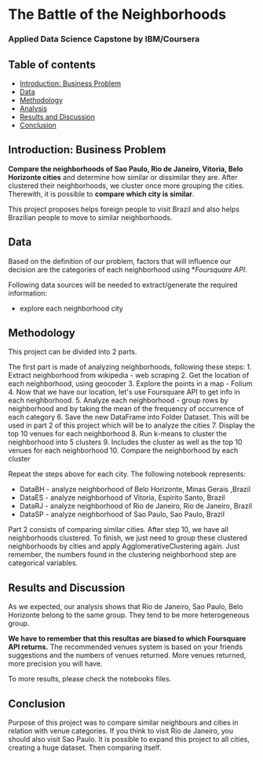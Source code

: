 # The Battle of the Neighborhoods
### Applied Data Science Capstone by IBM/Coursera

## Table of contents
* [Introduction: Business Problem](#introduction)
* [Data](#data)
* [Methodology](#methodology)
* [Analysis](#analysis)
* [Results and Discussion](#results)
* [Conclusion](#conclusion)


## Introduction: Business Problem <a name="introduction"></a>

**Compare the neighborhoods of Sao Paulo, Rio de Janeiro, Vitoria, Belo Horizonte cities** and determine how similar or dissimilar they are. After clustered their neighborhoods, we cluster once more grouping the cities. Therewith, it is possible to **compare which city is similar**. 

This project proposes helps foreign people to visit Brazil and also helps Brazilian people to move to similar neighborhoods.


## Data <a name="data"></a>

Based on the definition of our problem, factors that will influence our decision are the categories of each neighborhood using **Foursquare API*.

Following data sources will be needed to extract/generate the required information:
* explore each neighborhood city

## Methodology <a name="methodology"></a>

This project can be divided into 2 parts.

The first part is made of analyzing neighborhoods, following these steps:
    1. Extract neighborhood from wikipedia - web scraping
    2. Get the location of each neighborhood, using geocoder
    3. Explore the points in a map - Folium
    4. Now that we have our location, let's use Foursquare API to get info in each neighborhood.
    5. Analyze each neighborhood - group rows by neighborhood and by taking the mean of the frequency of occurrence of each category
    6. Save the new DataFrame into Folder Dataset. This will be used in part 2 of this project which will be to analyze the cities
    7. Display the top 10 venues for each neighborhood
    8. Run k-means to cluster the neighborhood into 5 clusters
    9. Includes the cluster as well as the top 10 venues for each neighborhood
    10. Compare the neighborhood by each cluster


Repeat the steps above for each city. The following notebook represents:
* DataBH - analyze neighborhood of Belo Horizonte, Minas Gerais ,Brazil
* DataES - analyze neighborhood of Vitoria, Espirito Santo, Brazil
* DataRJ - analyze neighborhood of Rio de Janeiro, Rio de Janeiro, Brazil
* DataSP - analyze neighborhood of Sao Paulo, Sao Paulo, Brazil


Part 2 consists of comparing similar cities.
After step 10, we have all neighborhoods clustered. To finish, we just need to group these clustered neighborhoods by cities and apply AgglomerativeClustering again. Just remember, the numbers found in the clustering neighborhood step are categorical variables.


## Results and Discussion <a name="results"></a>

As we expected, our analysis shows that Rio de Janeiro, Sao Paulo, Belo Horizonte belong to the same group. They tend to be more heterogeneous group. 

**We have to remember that this resultas are biased to which Foursquare API returns.** The recommended venues system is based on your friends suggestions and the numbers of venues returned. More venues returned, more precision you will have.

To more results, please check the notebooks files.


## Conclusion <a name="conclusion"></a>

Purpose of this project was to compare similar neighbours and cities in relation with venue categories. If you think to visit Rio de Janeiro, you should also visit Sao Paulo. 
It is possible to expand this project to all cities, creating a huge dataset. Then comparing itself.